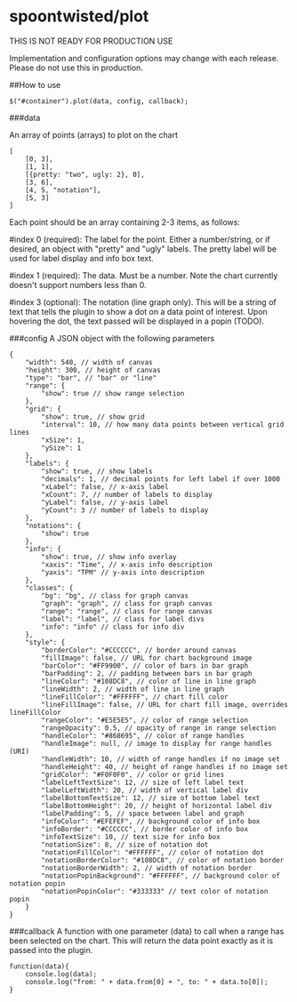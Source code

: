 spoontwisted/plot
========

THIS IS NOT READY FOR PRODUCTION USE

Implementation and configuration options may change with each release. Please do not use this in production.

##How to use

`$("#container").plot(data, config, callback);`

###data

An array of points (arrays) to plot on the chart

    [  
        [0, 3],  
        [1, 1],  
        [{pretty: "two", ugly: 2}, 0],  
        [3, 6],  
        [4, 5, "notation"],  
        [5, 3]  
    ]

Each point should be an array containing 2-3 items, as follows:

#index 0 (required): The label for the point. Either a number/string, or if desired, an object with "pretty" and "ugly" labels. The pretty label will be used for label display and info box text.

#index 1 (required): The data. Must be a number. Note the chart currently doesn't support numbers less than 0.

#index 3 (optional): The notation (line graph only). This will be a string of text that tells the plugin to show a dot on a data point of interest. Upon hovering the dot, the text passed will be displayed in a popin (TODO).

###config
A JSON object with the following parameters

    {
        "width": 540, // width of canvas
        "height": 300, // height of canvas
        "type": "bar", // "bar" or "line"
        "range": {
            "show": true // show range selection
        },
        "grid": {
            "show": true, // show grid
            "interval": 10, // how many data points between vertical grid lines
            "xSize": 1,
            "ySize": 1
        },
        "labels": {
            "show": true, // show labels
            "decimals": 1, // decimal points for left label if over 1000
            "xLabel": false, // x-axis label
            "xCount": 7, // number of labels to display
            "yLabel": false, // y-axis label
            "yCount": 3 // number of labels to display
        },
        "notations": {
            "show": true
        },
        "info": {
            "show": true, // show info overlay
            "xaxis": "Time", // x-axis info description
            "yaxis": "TPM" // y-axis into description
        },
        "classes": {
            "bg": "bg", // class for graph canvas
            "graph": "graph", // class for graph canvas
            "range": "range", // class for range canvas
            "label": "label", // class for label divs
            "info": "info" // class for info div
        },
        "style": {
            "borderColor": "#CCCCCC", // border around canvas
            "fillImage": false, // URL for chart background image
            "barColor": "#FF9900", // color of bars in bar graph
            "barPadding": 2, // padding between bars in bar graph
            "lineColor": "#108DC8", // color of line in line graph
            "lineWidth": 2, // width of line in line graph
            "lineFillColor": "#FFFFFF", // chart fill color
            "lineFillImage": false, // URL for chart fill image, overrides lineFillColor
            "rangeColor": "#E5E5E5", // color of range selection
            "rangeOpacity": 0.5, // opacity of range in range selection
            "handleColor": "#868695", // color of range handles
            "handleImage": null, // image to display for range handles (URI)
            "handleWidth": 10, // width of range handles if no image set
            "handleHeight": 40, // height of range handles if no image set
            "gridColor": "#F0F0F0", // color or grid lines
            "labelLeftTextSize": 12, // size of left label text
            "labelLeftWidth": 20, // width of vertical label div
            "labelBottomTextSize": 12, // size of bottom label text
            "labelBottomHeight": 20, // height of horizontal label div
            "labelPadding": 5, // space between label and graph
            "infoColor": "#EFEFEF", // background color of info box
            "infoBorder": "#CCCCCC", // border color of info box
            "infoTextSize": 10, // text size for info box
            "notationSize": 8, // size of notation dot
            "notationFillColor": "#FFFFFF", // color of notation dot
            "notationBorderColor": "#108DC8", // color of notation border
            "notationBorderWidth": 2, // width of notation border
            "notationPopinBackground": "#FFFFFF", // background color of notation popin
            "notationPopinColor": "#333333" // text color of notation popin
        }
    }

###callback
A function with one parameter (data) to call when a range has been selected on the chart. This will return the data point exactly as it is passed into the plugin.

    function(data){
        console.log(data);
        console.log("from: " + data.from[0] + ", to: " + data.to[0]);
    }

